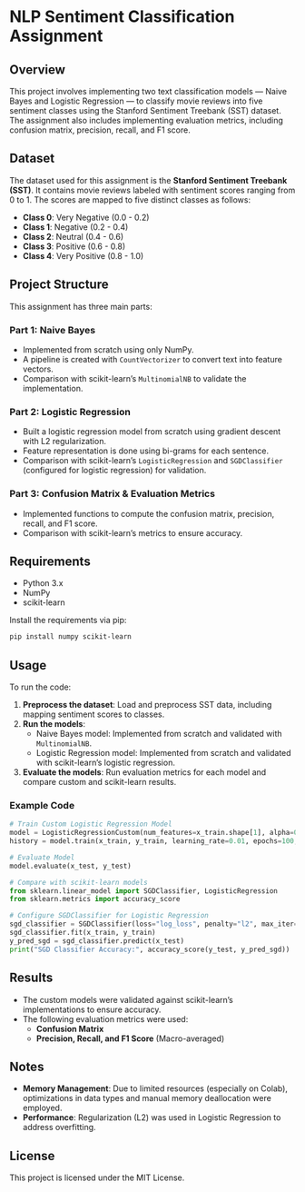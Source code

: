 # NLP Sentiment Classification Assignment

## Overview
This project involves implementing two text classification models — Naive Bayes and Logistic Regression — to classify movie reviews into five sentiment classes using the Stanford Sentiment Treebank (SST) dataset. The assignment also includes implementing evaluation metrics, including confusion matrix, precision, recall, and F1 score.

## Dataset
The dataset used for this assignment is the **Stanford Sentiment Treebank (SST)**. It contains movie reviews labeled with sentiment scores ranging from 0 to 1. The scores are mapped to five distinct classes as follows:

- **Class 0**: Very Negative (0.0 - 0.2)
- **Class 1**: Negative (0.2 - 0.4)
- **Class 2**: Neutral (0.4 - 0.6)
- **Class 3**: Positive (0.6 - 0.8)
- **Class 4**: Very Positive (0.8 - 1.0)

## Project Structure
This assignment has three main parts:

### Part 1: Naive Bayes
- Implemented from scratch using only NumPy.
- A pipeline is created with `CountVectorizer` to convert text into feature vectors.
- Comparison with scikit-learn’s `MultinomialNB` to validate the implementation.

### Part 2: Logistic Regression
- Built a logistic regression model from scratch using gradient descent with L2 regularization.
- Feature representation is done using bi-grams for each sentence.
- Comparison with scikit-learn’s `LogisticRegression` and `SGDClassifier` (configured for logistic regression) for validation.

### Part 3: Confusion Matrix & Evaluation Metrics
- Implemented functions to compute the confusion matrix, precision, recall, and F1 score.
- Comparison with scikit-learn’s metrics to ensure accuracy.

## Requirements
- Python 3.x
- NumPy
- scikit-learn

Install the requirements via pip:
```bash
pip install numpy scikit-learn
```

## Usage
To run the code:
1. **Preprocess the dataset**: Load and preprocess SST data, including mapping sentiment scores to classes.
2. **Run the models**:
   - Naive Bayes model: Implemented from scratch and validated with `MultinomialNB`.
   - Logistic Regression model: Implemented from scratch and validated with scikit-learn’s logistic regression.
3. **Evaluate the models**: Run evaluation metrics for each model and compare custom and scikit-learn results.

### Example Code
```python
# Train Custom Logistic Regression Model
model = LogisticRegressionCustom(num_features=x_train.shape[1], alpha=0.01)
history = model.train(x_train, y_train, learning_rate=0.01, epochs=100, batch_size=32)

# Evaluate Model
model.evaluate(x_test, y_test)

# Compare with scikit-learn models
from sklearn.linear_model import SGDClassifier, LogisticRegression
from sklearn.metrics import accuracy_score

# Configure SGDClassifier for Logistic Regression
sgd_classifier = SGDClassifier(loss="log_loss", penalty="l2", max_iter=1000, tol=1e-3)
sgd_classifier.fit(x_train, y_train)
y_pred_sgd = sgd_classifier.predict(x_test)
print("SGD Classifier Accuracy:", accuracy_score(y_test, y_pred_sgd))
```

## Results
- The custom models were validated against scikit-learn’s implementations to ensure accuracy.
- The following evaluation metrics were used:
  - **Confusion Matrix**
  - **Precision, Recall, and F1 Score** (Macro-averaged)

## Notes
- **Memory Management**: Due to limited resources (especially on Colab), optimizations in data types and manual memory deallocation were employed.
- **Performance**: Regularization (L2) was used in Logistic Regression to address overfitting.

## License
This project is licensed under the MIT License.
